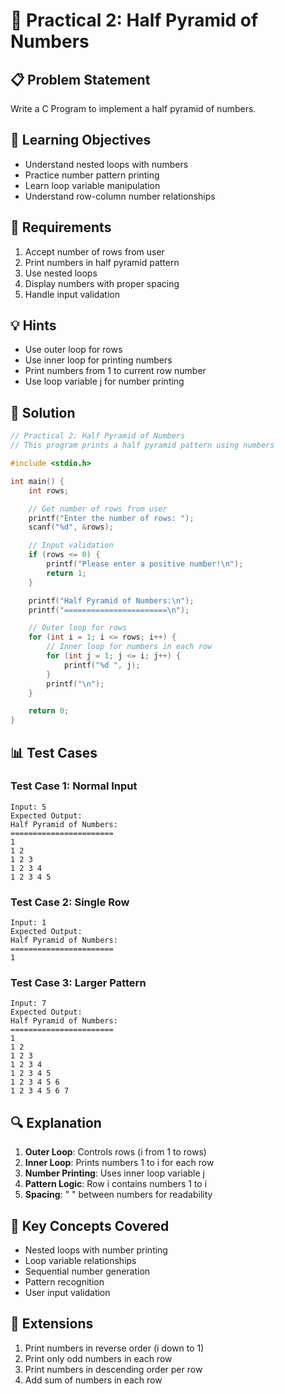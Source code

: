 # 🎯 Practical 2: Half Pyramid of Numbers

## 📋 Problem Statement

Write a C Program to implement a half pyramid of numbers.

## 🎯 Learning Objectives

- Understand nested loops with numbers
- Practice number pattern printing
- Learn loop variable manipulation
- Understand row-column number relationships

## 📝 Requirements

1. Accept number of rows from user
2. Print numbers in half pyramid pattern
3. Use nested loops
4. Display numbers with proper spacing
5. Handle input validation

## 💡 Hints

- Use outer loop for rows
- Use inner loop for printing numbers
- Print numbers from 1 to current row number
- Use loop variable j for number printing

## 🔧 Solution

```c
// Practical 2: Half Pyramid of Numbers
// This program prints a half pyramid pattern using numbers

#include <stdio.h>

int main() {
    int rows;

    // Get number of rows from user
    printf("Enter the number of rows: ");
    scanf("%d", &rows);

    // Input validation
    if (rows <= 0) {
        printf("Please enter a positive number!\n");
        return 1;
    }

    printf("Half Pyramid of Numbers:\n");
    printf("=======================\n");

    // Outer loop for rows
    for (int i = 1; i <= rows; i++) {
        // Inner loop for numbers in each row
        for (int j = 1; j <= i; j++) {
            printf("%d ", j);
        }
        printf("\n");
    }

    return 0;
}
```

## 📊 Test Cases

### Test Case 1: Normal Input
```
Input: 5
Expected Output:
Half Pyramid of Numbers:
=======================
1
1 2
1 2 3
1 2 3 4
1 2 3 4 5
```

### Test Case 2: Single Row
```
Input: 1
Expected Output:
Half Pyramid of Numbers:
=======================
1
```

### Test Case 3: Larger Pattern
```
Input: 7
Expected Output:
Half Pyramid of Numbers:
=======================
1
1 2
1 2 3
1 2 3 4
1 2 3 4 5
1 2 3 4 5 6
1 2 3 4 5 6 7
```

## 🔍 Explanation

1. **Outer Loop**: Controls rows (i from 1 to rows)
2. **Inner Loop**: Prints numbers 1 to i for each row
3. **Number Printing**: Uses inner loop variable j
4. **Pattern Logic**: Row i contains numbers 1 to i
5. **Spacing**: " " between numbers for readability

## 🎯 Key Concepts Covered

- Nested loops with number printing
- Loop variable relationships
- Sequential number generation
- Pattern recognition
- User input validation

## 🚀 Extensions

1. Print numbers in reverse order (i down to 1)
2. Print only odd numbers in each row
3. Print numbers in descending order per row
4. Add sum of numbers in each row